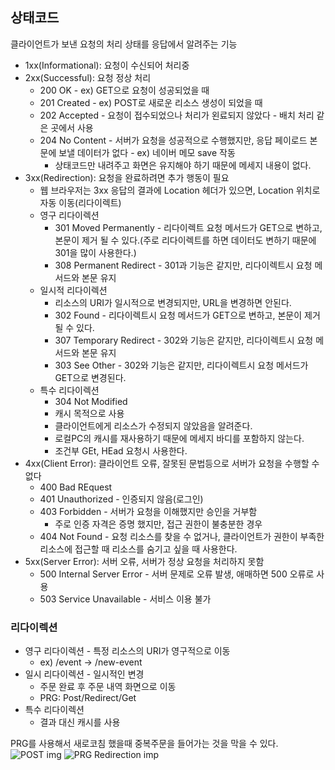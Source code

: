 ## 상태코드
클라이언트가 보낸 요청의 처리 상태를 응답에서 알려주는 기능

* 1xx(Informational): 요청이 수신되어 처리중
* 2xx(Successful): 요청 정상 처리
  * 200 OK - ex) GET으로 요청이 성공되었을 때
  * 201 Created - ex) POST로 새로운 리소스 생성이 되었을 때
  * 202 Accepted - 요청이 접수되었으나 처리가 왼료되지 않았다 - 배치 처리 같은 곳에서 사용
  * 204 No Content - 서버가 요청을 성공적으로 수행했지만, 응답 페이로드 본문에 보낼 데이터가 없다 - ex) 네이버 메모 save 작동
    * 상태코드만 내려주고 화면은 유지해야 하기 때문에 메세지 내용이 없다.   
* 3xx(Redirection): 요청을 완료하려면 추가 행동이 필요
  * 웹 브라우저는 3xx 응답의 결과에 Location 헤더가 있으면, Location 위치로 자동 이동(리다이렉트)
  * 영구 리다이렉션
    * 301 Moved Permanently - 리다이렉트 요청 메서드가 GET으로 변하고, 본문이 제거 될 수 있다.(주로 리다이렉트를 하면 데이터도 변하기 때문에 301을 많이 사용한다.)
    * 308 Permanent Redirect - 301과 기능은 같지만, 리다이렉트시 요청 메서드와 본문 유지
  * 일시적 리다이렉션
    * 리소스의 URI가 일시적으로 변경되지만, URL을 변경하면 안된다. 
    * 302 Found - 리다이렉트시 요청 메서드가 GET으로 변하고, 본문이 제거될 수 있다.
    * 307 Temporary Redirect - 302와 기능은 같지만, 리다이렉트시 요청 메서드와 본문 유지
    * 303 See Other - 302와 기능은 같지만, 리다이렉트시 요청 메서드가 GET으로 변경된다.
  * 특수 리다이렉션
    * 304 Not Modified
    * 캐시 목적으로 사용
    * 클라이언트에게 리소스가 수정되지 않았음을 알려준다.
    * 로컬PC의  캐시를 재사용하기 때문에 메세지 바디를 포함하지 않는다.
    * 조건부 GEt, HEad 요청시 사용한다.
* 4xx(Client Error): 클라이언트 오류, 잘못된 문법등으로 서버가 요청을 수행할 수 없다
  * 400 Bad REquest
  * 401 Unauthorized - 인증되지 않음(로그인)
  * 403 Forbidden - 서버가 요청을 이해했지만 승인을 거부함
    * 주로 인증 자격은 증명 했지만, 접근 권한이 불충분한 경우
  * 404 Not Found - 요청 리소스를 찾을 수 없거나, 클라이언트가 권한이 부족한 리소스에 접근할 때 리소스를 숨기고 싶을 때 사용한다.
* 5xx(Server Error): 서버 오류, 서버가 정상 요청을 처리하지 못함
  * 500 Internal Server Error - 서버 문제로 오류 발생, 애매하면 500 오류로 사용
  * 503 Service Unavailable - 서비스 이용 불가

### 리다이렉션
* 영구 리다이렉션 - 특정 리소스의 URI가 영구적으로 이동
  * ex) /event -> /new-event
* 일시 리다이렉션 - 일시적인 변경
  * 주문 완료 후 주문 내역 화면으로 이동
  * PRG: Post/Redirect/Get
* 특수 리다이렉션
  * 결과 대신 캐시를 사용
 
 PRG를 사용해서 새로코침 했을때 중복주문을 들어가는 것을 막을 수 있다.
 ![POST img](https://mblogthumb-phinf.pstatic.net/MjAyMjAzMjVfMTMy/MDAxNjQ4MjA4Mzc1NjA2.cTB02Ha4fSzVo0cbESmdZOPWeSV-J0MHFwdKoe4btd8g.twrTxfMYnUbHOSQ8UvuYm5_dkkNh_Plxvyqyl0UJSUwg.PNG.fbfbf1/image.png?type=w800)
 ![PRG Redirection imp](https://mblogthumb-phinf.pstatic.net/MjAyMjAzMjVfMTM4/MDAxNjQ4MjA4NTIwODcz.WTVVuYUgTJz7bjASF3SfBpcCx0caPGtVpaQ7WVtvdY8g._BGPXODRD6Ed9lM0NLTwF9JYXM-u4zR0M79NpSMMxYYg.PNG.fbfbf1/image.png?type=w800)
 
